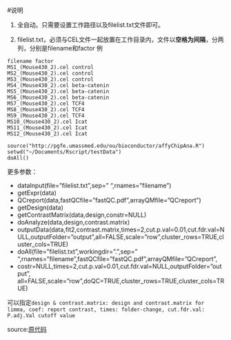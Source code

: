 #说明

1. 全自动。只需要设置工作路径以及filelist.txt文件即可。

2. filelist.txt，必须与CEL文件一起放置在工作目录内，文件以**空格为间隔**，分两列，分别是filename和factor 例

```{txt}
filename factor
MS1_(Mouse430_2).cel control
MS2_(Mouse430_2).cel control
MS3_(Mouse430_2).cel control
MS4_(Mouse430_2).cel beta-catenin
MS5_(Mouse430_2).cel beta-catenin
MS6_(Mouse430_2).cel beta-catenin
MS7_(Mouse430_2).cel TCF4
MS8_(Mouse430_2).cel TCF4
MS9_(Mouse430_2).cel TCF4
MS10_(Mouse430_2).cel Icat
MS11_(Mouse430_2).cel Icat
MS12_(Mouse430_2).cel Icat
```

```{r}
source("http://pgfe.umassmed.edu/ou/bioconductor/affyChipAna.R")
setwd("~/Documents/Rscript/testData")
doAll()
```

更多参数：
- dataInput(file=”filelist.txt”,sep=” “,rnames=”filename”)
- getExpr(data)
- QCreport(data,fastQCfile=”fastQC.pdf”,arrayQMfile=”QCreport”)
- getDesign(data)
- getContrastMatrix(data,design,constr=NULL)
- doAnalyze(data,design,contrast.matrix)
- outputData(data,fit2,contrast.matrix,times=2,cut.p.val=0.01,cut.fdr.val=NULL,outputFolder=”output”,all=FALSE,scale=”row”,cluster_rows=TRUE,cluster_cols=TRUE)
- doAll(file=”filelist.txt”,workingdir=”.”,sep=” “,rnames=”filename”,fastQCfile=”fastQC.pdf”,arrayQMfile=”QCreport”,
- costr=NULL,times=2,cut.p.val=0.01,cut.fdr.val=NULL,outputFolder=”output”,
all=FALSE,scale=”row”,doQC=TRUE,cluster_rows=TRUE,cluster_cols=TRUE)

可以指定`design & contrast.matrix: design and contrast.matrix for limma, coef: report contrast, times: folder-change, cut.fdr.val: P.adj.Val cutoff value`

source:[原代码](http://pgfe.umassmed.edu/ou/bioconductor/affyChipAna.R)
